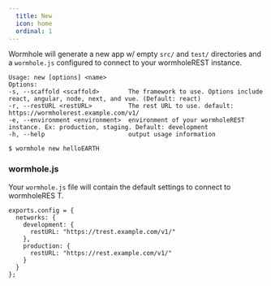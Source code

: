 ```yaml
---
  title: New
  icon: home
  ordinal: 1
---
```


Wormhole will generate a new app w/ empty `src/` and `test/` directories and a `wormhole.js` configured to connect to your wormholeREST instance.

    Usage: new [options] <name>
    Options:
    -s, --scaffold <scaffold>        The framework to use. Options include react, angular, node, next, and vue. (Default: react)
    -r, --restURL <restURL>          The rest URL to use. default: https://wormholerest.example.com/v1/
    -e, --environment <environment>  environment of your wormholeREST instance. Ex: production, staging. Default: development
    -h, --help                       output usage information

    $ wormhole new helloEARTH


### wormhole.js

Your `wormhole.js` file will contain the default settings to connect to wormholeRES T.

    exports.config = {
      networks: {
        development: {
          restURL: "https://trest.example.com/v1/"
        },
        production: {
          restURL: "https://rest.example.com/v1/"
        }
      }
    };
